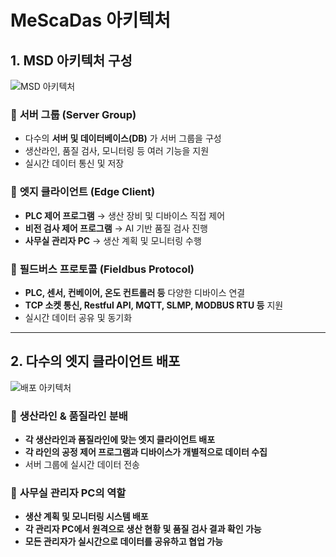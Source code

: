 # MeScaDas 아키텍처


## 1. MSD 아키텍처 구성  

![MSD 아키텍처](MSD아키텍처.png)  

### 🔹 **서버 그룹 (Server Group)**
- 다수의 **서버 및 데이터베이스(DB)** 가 서버 그룹을 구성  
- 생산라인, 품질 검사, 모니터링 등 여러 기능을 지원  
- 실시간 데이터 통신 및 저장  

### 🔹 **엣지 클라이언트 (Edge Client)**
- **PLC 제어 프로그램** → 생산 장비 및 디바이스 직접 제어  
- **비전 검사 제어 프로그램** → AI 기반 품질 검사 진행  
- **사무실 관리자 PC** → 생산 계획 및 모니터링 수행  

### 🔹 **필드버스 프로토콜 (Fieldbus Protocol)**
- **PLC, 센서, 컨베이어, 온도 컨트롤러 등** 다양한 디바이스 연결  
- **TCP 소켓 통신, Restful API, MQTT, SLMP, MODBUS RTU 등** 지원  
- 실시간 데이터 공유 및 동기화  

---

## 2. 다수의 엣지 클라이언트 배포  

![배포 아키텍처](배포아키텍처.png)  

### 🔹 **생산라인 & 품질라인 분배**
- **각 생산라인과 품질라인에 맞는 엣지 클라이언트 배포**  
- **각 라인의 공정 제어 프로그램과 디바이스가 개별적으로 데이터 수집**  
- 서버 그룹에 실시간 데이터 전송  

### 🔹 **사무실 관리자 PC의 역할**
- **생산 계획 및 모니터링 시스템 배포**  
- **각 관리자 PC에서 원격으로 생산 현황 및 품질 검사 결과 확인 가능**  
- **모든 관리자가 실시간으로 데이터를 공유하고 협업 가능**  


